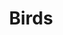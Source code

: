 ---
title: "Birds"
draft: false
slug: "Birds"
weight: "4"
mainpage: true
related: true

block_project: {
	# bgcolor: "#0D0D0D",
	# fontcolor: "#fff",
	work: [ 
		{class: "col-12 col-md-6 mx-auto", src: "img/illustration_birds-01.jpg"},
		{class: "col-12 col-md-6 mx-auto", src: "img/illustration_birds-02.jpg"},
		{class: "col-12 col-md-10 mx-auto", src: "img/illustration_birds-04.jpg"},
		{
			video: true, 
			class: "col-12 col-md-10 mx-auto", 
			src: "img/illustration_birds-03.mpeg"
		}
	]
}

---